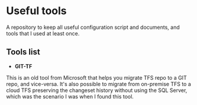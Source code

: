 # Useful tools
A repository to keep all useful configuration script and documents, and tools that I used at least once.

## Tools list
- **GIT-TF**

This is an old tool from Microsoft that helps you migrate TFS repo to a GIT repo, and vice-versa. It's also possible to migrate from on-premise TFS to a cloud TFS preserving the changeset history without using the SQL Server, which was the scenario I was when I found this tool.

